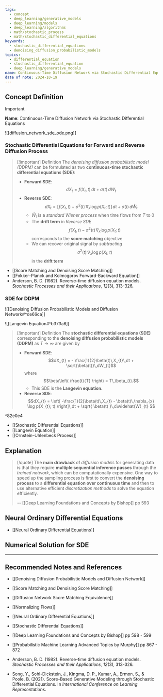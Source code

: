 ```yaml
---
tags:
  - concept
  - deep_learning/generative_models
  - deep_learning/models
  - deep_learning/algorithms
  - math/stochastic_process
  - math/stochastic_differential_equations
keywords:
  - stochastic_differential_equations
  - denoising_diffusion_probabilistic_models
topics:
  - differential_equation
  - stochastic_differential_equation
  - deep_learning/generative_models
name: Continuous-Time Diffusion Network via Stochastic Differential Equations
date of note: 2024-10-19
---
```


## Concept Definition

>[!important]
>**Name**: Continuous-Time Diffusion Network via Stochastic Differential Equations

![[diffusion_network_sde_ode.png]]

### Stochastic Differential Equations for Forward and Reverse Diffusion Process

>[!important] Definition
>The *denoising diffusion probabilistic model (DDPM)* can be formulated as two **continuous-time stochastic differential equations (SDE)**:
>- **Forward SDE**: $$dX_{t} = f(X_{t}, t)\,dt + \sigma(t)\,dW_{t}$$
>- **Reverse SDE**: $$dX_{t} = \left[f(X_{t},t) - \sigma^2(t)\,\nabla_{x} \log p(X_{t}; t)\right]\,dt + \sigma(t)\,d\widehat{W}_{t}$$
>	- $\widehat{W}_{t}$ is a *standard Wiener process* when time flows from $T$ to $0$ 
>	- The **drift term**  in *Reverse SDE* $$f(X_{t},t) - \sigma^2(t)\,\nabla_{x} \log p(X_{t}; t)$$  corresponds to the **score matching** objective
>	- We can recover original signal by *subtracting* $$\sigma^2(t)\,\nabla_{x} \log p(X_{t}; t)$$ in the **drift term**


- [[Score Matching and Denoising Score Matching]]
- [[Fokker–Planck and Kolmogorov Forward-Backward Equation]]
- Anderson, B. D. (1982). Reverse-time diffusion equation models. _Stochastic Processes and their Applications_, _12_(3), 313-326.

### SDE for DDPM

![[Denoising Diffusion Probabilistic Models and Diffusion Network#^de66ca]]

![[Langevin Equation#^b373a8]]

>[!important] Definition
>The **stochastic differential equations (SDE)** corresponding to the **denoising diffusion probabilistic models (DDPM)** as $T\to \infty$ are given by 
>- **Forward SDE**: $$dX_{t} = - \frac{1}{2}\beta(t)\,X_{t}\,dt + \sqrt{\beta(t)}\,dW_{t}$$ where $$\beta\left( \frac{t}{T} \right) = T\,\beta_{t}.$$
>	- This SDE is the **Langevin equation**.
>- **Reverse SDE**: $$dX_{t} = \left[ -\frac{1}{2}\beta(t)\,X_{t} - \beta(t)\,\nabla_{x} \log p(X_{t}; t) \right]\,dt + \sqrt{ \beta(t) }\,d\widehat{W}_{t} $$

^82e0e4

- [[Stochastic Differential Equations]]
- [[Langevin Equation]]
- [[Ornstein–Uhlenbeck Process]]


## Explanation


>[!quote]
>The **main drawback** of *diffusion models* for generating data is that they require **multiple sequential inference passes** through the *trained network*, which can be computationally expensive. One way to speed up the sampling process is first to convert the **denoising process** to a **differential equation over continuous time** and then to use alternative efficient *discretization methods* to solve the equation efficiently.
>
>-- [[Deep Learning Foundations and Concepts by Bishop]] pp 593


## Neural Ordinary Differential Equations

- [[Neural Ordinary Differential Equations]]


## Numerical Solution for SDE 
















-----------
##  Recommended Notes and References


- [[Denoising Diffusion Probabilistic Models and Diffusion Network]]
- [[Score Matching and Denoising Score Matching]]
- [[Diffusion Network Score Matching Equivalence]]
- [[Normalizing Flows]]
- [[Neural Ordinary Differential Equations]]

- [[Stochastic Differential Equations]]


- [[Deep Learning Foundations and Concepts by Bishop]] pp 598 - 599
- [[Probabilistic Machine Learning Advanced Topics by Murphy]] pp 867 - 872

- Anderson, B. D. (1982). Reverse-time diffusion equation models. _Stochastic Processes and their Applications_, _12_(3), 313-326.
- Song, Y., Sohl-Dickstein, J., Kingma, D. P., Kumar, A., Ermon, S., & Poole, B. (2021). Score-Based Generative Modeling through Stochastic Differential Equations. In _International Conference on Learning Representations_.